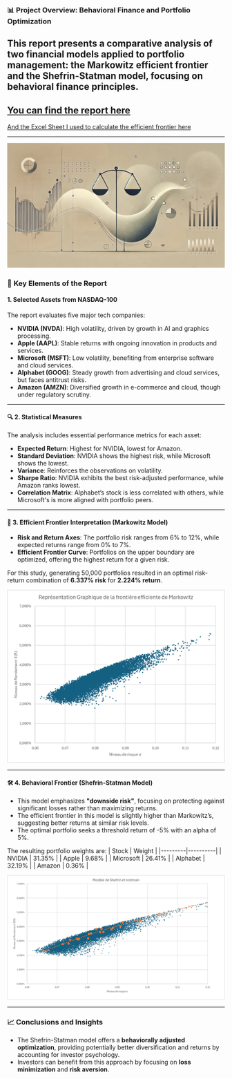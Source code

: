 ### 📊 **Project Overview: Behavioral Finance and Portfolio Optimization**

This report presents a comparative analysis of two financial models applied to portfolio management: the **Markowitz efficient frontier** and the **Shefrin-Statman model**, focusing on behavioral finance principles.
---
[You can find the report here](report.pdf)
---
[And the Excel Sheet I used to calculate the efficient frontier here](Portfolio_efficient_frontier.xlsx)

---
![cover](Image/cover.png)

### 🚀 **Key Elements of the Report**

#### 1. **Selected Assets from NASDAQ-100**
The report evaluates five major tech companies:

- **NVIDIA (NVDA)**: High volatility, driven by growth in AI and graphics processing.
- **Apple (AAPL)**: Stable returns with ongoing innovation in products and services.
- **Microsoft (MSFT)**: Low volatility, benefiting from enterprise software and cloud services.
- **Alphabet (GOOG)**: Steady growth from advertising and cloud services, but faces antitrust risks.
- **Amazon (AMZN)**: Diversified growth in e-commerce and cloud, though under regulatory scrutiny.

---

#### 🔍 2. **Statistical Measures**
 The analysis includes essential performance metrics for each asset:

- **Expected Return**: Highest for NVIDIA, lowest for Amazon.
- **Standard Deviation**: NVIDIA shows the highest risk, while Microsoft shows the lowest.
- **Variance**: Reinforces the observations on volatility.
- **Sharpe Ratio**: NVIDIA exhibits the best risk-adjusted performance, while Amazon ranks lowest.
- **Correlation Matrix**: Alphabet’s stock is less correlated with others, while Microsoft's is more aligned with portfolio peers.

---

#### 📄 3. **Efficient Frontier Interpretation (Markowitz Model)**
- **Risk and Return Axes**: The portfolio risk ranges from 6% to 12%, while expected returns range from 0% to 7%.
- **Efficient Frontier Curve**: Portfolios on the upper boundary are optimized, offering the highest return for a given risk.

For this study, generating 50,000 portfolios resulted in an optimal risk-return combination of **6.337% risk** for **2.224% return**.

![Image2](Image/Image2.png)

---

#### 🛠️ 4. **Behavioral Frontier (Shefrin-Statman Model)**
- This model emphasizes **"downside risk"**, focusing on protecting against significant losses rather than maximizing returns.
- The efficient frontier in this model is slightly higher than Markowitz’s, suggesting better returns at similar risk levels.
- The optimal portfolio seeks a threshold return of -5% with an alpha of 5%.

The resulting portfolio weights are:
| Stock   | Weight   |
|---------|----------|
| NVIDIA  | 31.35%   |
| Apple   | 9.68%    |
| Microsoft | 26.41% |
| Alphabet | 32.19%  |
| Amazon  | 0.36%    |

![Image1](Image/Image1.png)

---

### 📈 **Conclusions and Insights**
- The Shefrin-Statman model offers a **behaviorally adjusted optimization**, providing potentially better diversification and returns by accounting for investor psychology.
- Investors can benefit from this approach by focusing on **loss minimization** and **risk aversion**.
